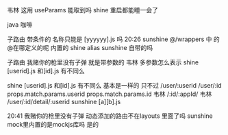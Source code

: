 
韦林
这用 useParams 能取到吗 
shine
重启都能睡一会了 

java 咖啡


子路由 带条件的 名称只能是 [yyyyyy].js 吗 
20:26
sunshine
@/wrappers 中 的@在哪定义的呢 
内置的
shine
alias 
sunshine
自带的吗 

子路由 
我赌你的枪里没有子弹
就是带参数的 
韦林
多参数怎么表示 
shine
[userid].js 和[id].js 有不同么 



shine
[userid].js 和[id].js 有不同么 
基本是一样的
只不过
/user/:userid /user/:id
props.match.params.userid
props.match.params.id
韦林
/:id/:appId/ 
韦林
/user/:id/detail/:userid 
sunshine
[a][b].js 



20:41
我赌你的枪里没有子弹
动态添加的路由不在layouts 里面了吗 
sunshine
mock里内置的是mockjs库吗 是的

